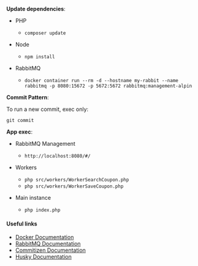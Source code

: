 **Update dependencies**:

* PHP
  - `composer update`

* Node
  - `npm install`

* RabbitMQ
  - `docker container run --rm -d --hostname my-rabbit --name rabbitmq -p 8080:15672 -p 5672:5672 rabbitmq:management-alpin`


**Commit Pattern**:

To run a new commit, exec only:

`git commit`


**App exec**:

* RabbitMQ Management
  - `http://localhost:8080/#/`

* Workers
  - `php src/workers/WorkerSearchCoupon.php`
  - `php src/workers/WorkerSaveCoupon.php`

* Main instance
  - `php index.php`


#### Useful links

* [Docker Documentation](https://docs.docker.com/)
* [RabbitMQ Documentation](https://www.rabbitmq.com/getstarted.html)
* [Commitizen Documentation](https://github.com/commitizen/cz-cli)
* [Husky Documentation](https://typicode.github.io/husky/#/)
